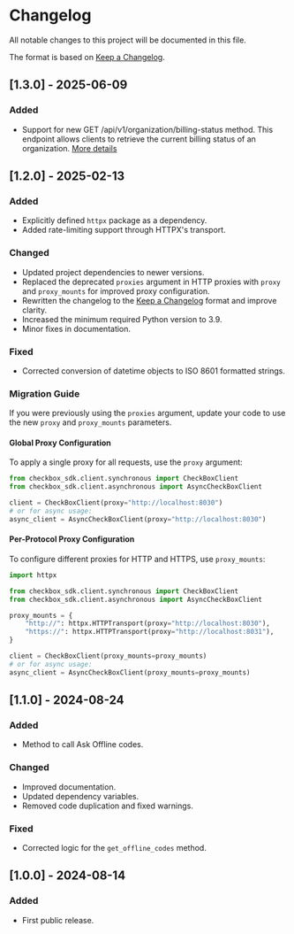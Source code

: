 # Changelog

All notable changes to this project will be documented in this file.

The format is based on [Keep a Changelog](https://keepachangelog.com/en/1.1.0/).

## [1.3.0] - 2025-06-09

### Added

- Support for new GET /api/v1/organization/billing-status method.
  This endpoint allows clients to retrieve the current billing status of an organization.
  [More details](https://checkbox.ua/blog/novi-funktsii-checkbox-u-travni-2025/)

## [1.2.0] - 2025-02-13

### Added

- Explicitly defined `httpx` package as a dependency.
- Added rate-limiting support through HTTPX's transport.

### Changed

- Updated project dependencies to newer versions.
- Replaced the deprecated `proxies` argument in HTTP proxies with `proxy` and `proxy_mounts` for improved proxy
  configuration.
- Rewritten the changelog to the [Keep a Changelog](https://keepachangelog.com/en/1.1.0/) format and improve clarity.
- Increased the minimum required Python version to 3.9.
- Minor fixes in documentation.

### Fixed

- Corrected conversion of datetime objects to ISO 8601 formatted strings.

### Migration Guide

If you were previously using the `proxies` argument, update your code to use the new `proxy` and `proxy_mounts`
parameters.

#### Global Proxy Configuration

To apply a single proxy for all requests, use the `proxy` argument:

```python
from checkbox_sdk.client.synchronous import CheckBoxClient
from checkbox_sdk.client.asynchronous import AsyncCheckBoxClient

client = CheckBoxClient(proxy="http://localhost:8030")
# or for async usage:
async_client = AsyncCheckBoxClient(proxy="http://localhost:8030")
```

#### Per-Protocol Proxy Configuration

To configure different proxies for HTTP and HTTPS, use `proxy_mounts`:

```python
import httpx

from checkbox_sdk.client.synchronous import CheckBoxClient
from checkbox_sdk.client.asynchronous import AsyncCheckBoxClient

proxy_mounts = {
    "http://": httpx.HTTPTransport(proxy="http://localhost:8030"),
    "https://": httpx.HTTPTransport(proxy="http://localhost:8031"),
}

client = CheckBoxClient(proxy_mounts=proxy_mounts)
# or for async usage:
async_client = AsyncCheckBoxClient(proxy_mounts=proxy_mounts)
```

## [1.1.0] - 2024-08-24

### Added

- Method to call Ask Offline codes.

### Changed

- Improved documentation.
- Updated dependency variables.
- Removed code duplication and fixed warnings.

### Fixed

- Corrected logic for the `get_offline_codes` method.

## [1.0.0] - 2024-08-14

### Added

- First public release.